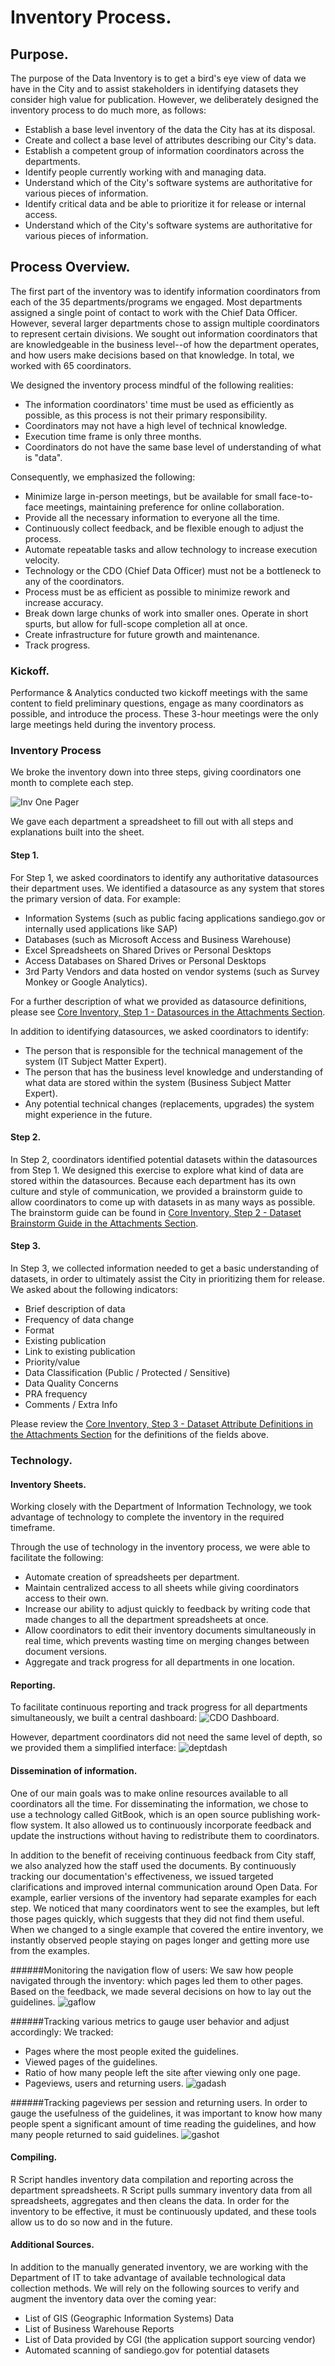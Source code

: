 # Inventory Process.

## Purpose.
The purpose of the Data Inventory is to get a bird's eye view of data we have in the City and to assist stakeholders in identifying datasets they consider high value for publication.  However, we deliberately designed the inventory process to do much more, as follows:

* Establish a base level inventory of the data the City has at its disposal.
* Create and collect a base level of attributes describing our City's data.
* Establish a competent group of information coordinators across the departments.
* Identify people currently working with and managing data.
* Understand which of the City's software systems are authoritative for various pieces of information.
* Identify critical data and be able to prioritize it for release or internal access.
* Understand which of the City's software systems are authoritative for various pieces of information.


## Process Overview.

The first part of the inventory was to identify information coordinators from each of the 35 departments/programs we engaged.  Most departments assigned a single point of contact to work with the Chief Data Officer.  However, several larger departments chose to assign multiple coordinators to represent certain divisions.  We sought out information coordinators that are knowledgeable in the business level--of how the department operates, and how users make decisions based on that knowledge.  In total, we worked with 65 coordinators.

We designed the inventory process mindful of the following realities:

* The information coordinators' time must be used as efficiently as possible, as this process is not their primary responsibility.
* Coordinators may not have a high level of technical knowledge.
* Execution time frame is only three months.
* Coordinators do not have the same base level of understanding of what is "data".

Consequently, we emphasized the following:

* Minimize large in-person meetings, but be available for small face-to-face meetings, maintaining preference for online collaboration.
* Provide all the necessary information to everyone all the time. 
* Continuously collect feedback, and be flexible enough to adjust the process.
* Automate repeatable tasks and allow technology to increase execution velocity.
* Technology or the CDO (Chief Data Officer) must not be a bottleneck to any of the coordinators.
* Process must be as efficient as possible to minimize rework and increase accuracy. 
* Break down large chunks of work into smaller ones.  Operate in short spurts, but allow for full-scope completion all at once.
* Create infrastructure for future growth and maintenance.
* Track progress. 

### Kickoff.
Performance & Analytics conducted two kickoff meetings with the same content to field preliminary questions, engage as many coordinators as possible, and introduce the process.  These 3-hour meetings were the only large meetings held during the inventory process.

### Inventory Process 
We broke the inventory down into three steps, giving coordinators one month to complete each step.  

![Inv One Pager](http://take.ms/U11fa)

We gave each department a spreadsheet to fill out with all steps and explanations built into the sheet.  

#### Step 1.
For Step 1, we asked coordinators to identify any authoritative datasources their department uses.  We identified a datasource as any system that stores the primary version of data.  For example:

* Information Systems (such as public facing applications sandiego.gov or internally used applications like SAP)
* Databases (such as Microsoft Access and Business Warehouse)
* Excel Spreadsheets on Shared Drives or Personal Desktops
* Access Databases on Shared Drives or Personal Desktops
* 3rd Party Vendors and data hosted on vendor systems (such as Survey Monkey or Google Analytics).

For a further description of what we provided as datasource definitions, please see [Core Inventory, Step 1 - Datasources in the Attachments Section](../attachments/core_inventory/datasources.html).

In addition to identifying datasources, we asked coordinators to identify:

* The person that is responsible for the technical management of the system (IT Subject Matter Expert).
* The person that has the business level knowledge and understanding of what data are stored within the system (Business Subject Matter Expert).
* Any potential technical changes (replacements, upgrades) the system might experience in the future.

#### Step 2.
In Step 2, coordinators identified potential datasets within the datasources from Step 1.  We designed this exercise to explore what kind of data are stored within the datasources.
Because each department has its own culture and style of communication, we provided a brainstorm guide to allow coordinators to come up with datasets in as many ways as possible.  The brainstorm guide can be found in [Core Inventory, Step 2 - Dataset Brainstorm Guide in the Attachments Section](../attachments/core_inventory/brainstorm_guide.html).


#### Step 3.
In Step 3, we collected information needed to get a basic understanding of datasets, in order to ultimately assist the City in prioritizing them for release.  We asked about the following indicators:
* Brief description of data   
* Frequency of data change    
* Format  
* Existing publication    
* Link to existing publication    
* Priority/value  
* Data Classification (Public / Protected / Sensitive) 
* Data Quality Concerns   
* PRA frequency   
* Comments / Extra Info

Please review the [Core Inventory, Step 3 - Dataset Attribute Definitions in the Attachments Section](../attachments/core_inventory/definitions.html) for the definitions of the fields above.


### Technology.
#### Inventory Sheets.
Working closely with the Department of Information Technology, we took advantage of technology to complete the inventory in the required timeframe.

Through the use of technology in the inventory process, we were able to facilitate the following:
* Automate creation of spreadsheets per department.
* Maintain centralized access to all sheets while giving coordinators access to their own.
* Increase our ability to adjust quickly to feedback by writing code that made changes to all the department spreadsheets at once.
* Allow coordinators to edit their inventory documents simultaneously in real time, which prevents wasting time on merging changes between document versions.
* Aggregate and track progress for all departments in one location.


#### Reporting.
To facilitate continuous reporting and track progress for all departments simultaneously, we built a central dashboard:
![CDO Dashboard](http://take.ms/BGPG1).  

However, department coordinators did not need the same level of depth, so we provided them a simplified interface: 
![deptdash](http://take.ms/2FCWc)

#### Dissemination of information.
One of our main goals was to make online resources available to all coordinators all the time.  For disseminating the information, we chose to use a technology called GitBook, which is an open source publishing work-flow system.  It also allowed us to continuously incorporate feedback and update the instructions without having to redistribute them to coordinators.

In addition to the benefit of receiving continuous feedback from City staff, we also analyzed how the staff used the documents.  By continuously tracking our documentation's effectiveness, we issued targeted clarifications and improved internal communication around Open Data.  For example, earlier versions of the inventory had separate examples for each step.  We noticed that many coordinators went to see the examples, but left those pages quickly, which suggests that they did not find them useful.  When we changed to a single example that covered the entire inventory, we instantly observed people staying on pages longer and getting more use from the examples.


######Monitoring the navigation flow of users:
We saw how people navigated through the inventory: which pages led them to other pages. Based on the feedback, we made several decisions on how to lay out the guidelines.
![gaflow](http://take.ms/0Hi0H)

######Tracking various metrics to gauge user behavior and adjust accordingly:
We tracked:
* Pages where the most people exited the guidelines.
* Viewed pages of the guidelines.
* Ratio of how many people left the site after viewing only one page.
* Pageviews, users and returning users.
![gadash](http://take.ms/5Kg8v)

######Tracking pageviews per session and returning users.
In order to gauge the usefulness of the guidelines, it was important to know how many people spent a significant amount of time reading the guidelines, and how many people returned to said guidelines.
![gashot](http://take.ms/xpqQr)

#### Compiling.
R Script handles inventory data compilation and reporting across the department spreadsheets. R Script pulls summary inventory data from all spreadsheets, aggregates and then cleans the data.  In order for the inventory to be effective, it must be continuously updated, and these tools allow us to do so now and in the future.

#### Additional Sources.
In addition to the manually generated inventory, we are working with the Department of IT to take advantage of available technological data collection methods.  We will rely on the following sources to verify and augment the inventory data over the coming year:

* List of GIS (Geographic Information Systems) Data
* List of Business Warehouse Reports
* List of Data provided by CGI (the application support sourcing vendor)
* Automated scanning of sandiego.gov for potential datasets




